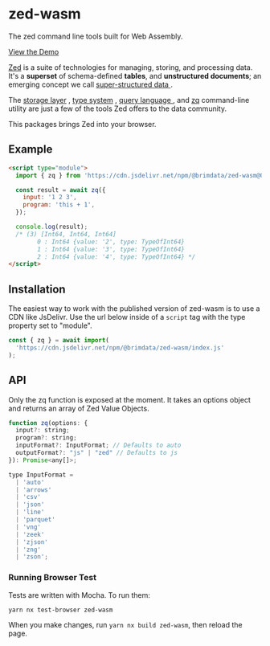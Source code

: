 # zed-wasm

The zed command line tools built for Web Assembly.

[View the Demo](https://observablehq.com/d/f2b3836df355792b)

[Zed](https://github.com/brimdata/zed) is a suite of technologies for managing, storing, and processing data. It's a
<b>superset</b> of schema-defined <b>tables</b>, and
<b>unstructured documents</b>; an emerging concept we call
<a href="https://zed.brimdata.io/docs/formats#2-zed-a-super-structured-pattern">
super-structured data
</a>
.

The <a href="https://zed.brimdata.io/docs/formats">storage layer</a>
, <a href="https://zed.brimdata.io/docs/formats/zed">type system</a>
,
<a href="https://zed.brimdata.io/docs/language/overview">
query language
</a>
, and <a href="https://zed.brimdata.io/docs/commands/zq">zq</a>
command-line utility are just a few of the tools Zed offers to the
data community.

This packages brings Zed into your browser.

## Example

```html
<script type="module">
  import { zq } from 'https://cdn.jsdelivr.net/npm/@brimdata/zed-wasm@0.0.3/index.js';

  const result = await zq({
    input: '1 2 3',
    program: 'this + 1',
  });

  console.log(result);
  /* (3) [Int64, Int64, Int64]
        0 : Int64 {value: '2', type: TypeOfInt64}
        1 : Int64 {value: '3', type: TypeOfInt64}
        2 : Int64 {value: '4', type: TypeOfInt64} */
</script>
```

## Installation

The easiest way to work with the published version of zed-wasm is to use a CDN like JsDelivr. Use the url below inside of a `script` tag with the type property set to "module".

```js
const { zq } = await import(
  'https://cdn.jsdelivr.net/npm/@brimdata/zed-wasm/index.js'
);
```

## API

Only the zq function is exposed at the moment. It takes an options object and returns an array of Zed Value Objects.

```js
function zq(options: {
  input?: string;
  program?: string;
  inputFormat?: InputFormat; // Defaults to auto
  outputFormat?: "js" | "zed" // Defaults to js
}): Promise<any[]>;

type InputFormat =
  | 'auto'
  | 'arrows'
  | 'csv'
  | 'json'
  | 'line'
  | 'parquet'
  | 'vng'
  | 'zeek'
  | 'zjson'
  | 'zng'
  | 'zson';
```

### Running Browser Test

Tests are written with Mocha. To run them:

```
yarn nx test-browser zed-wasm
```

When you make changes, run `yarn nx build zed-wasm`, then reload the page.
